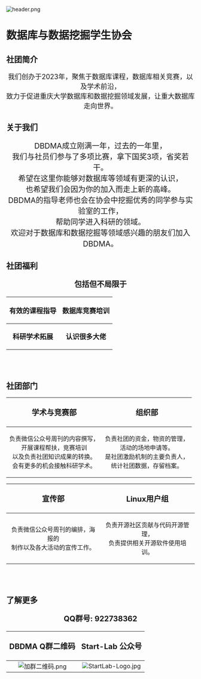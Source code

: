 ![header.png](https://s2.loli.net/2024/09/23/sXlRY1n7mZ6BL9e.png)

# 数据库与数据挖掘学生协会



## 社团简介

<center><p style="font-size:18px;">我们创办于2023年，聚焦于数据库课程，数据库相关竞赛，以及学术前沿，<br>致力于促进重庆大学数据库和数据挖掘领域发展，让重大数据库走向世界。</center>



## 关于我们

<center><p style="font-size:20px;">DBDMA成立刚满一年，过去的一年里，<br>我们与社员们参与了多项比赛，拿下国奖3项，省奖若干。<br>希望在这里你能够对数据库等领域有更深的认识，<br>也希望我们会因为你的加入而走上新的高峰。<br>DBDMA的指导老师也会在协会中挖掘优秀的同学参与实验室的工作，<br>帮助同学进入科研的领域。<br>欢迎对于数据库和数据挖掘等领域感兴趣的朋友们加入DBDMA。</center>



## 社团福利

<center><b><p style="font-size:20px;">包括但不局限于</b></center>

|  <p style="font-size:18px;">有效的课程指导  |  <p style="font-size:18px;">数据库竞赛培训  |
| :-----------------------------------------: | :-----------------------------------------: |
| <p style="font-size:18px;">**科研学术拓展** | **<p style="font-size:18px;">认识很多大佬** |



<br>

<br>

## 社团部门

|         <p style="font-size:20px;">学术与竞赛部</p>          |            <p style="font-size:20px;">组织部</p>             |
| :----------------------------------------------------------: | :----------------------------------------------------------: |
| <p style="font-size:16px;">负责微信公众号周刊的内容撰写，<br>开展课程帮扶，竞赛培训<br/>以及负责社团知识成果的转换。<br>会有更多的机会接触科研学术。</p> | <p style="font-size:16px;">负责社团的资金，物资的管理，<br />活动的场地申请等。<br />是社团激励机制的主要负责人，<br />统计社团数据，存留档案。</p> |



|            <p style="font-size:20px;">宣传部</p>             |          <p style="font-size:20px;">Linux用户组</p>          |
| :----------------------------------------------------------: | :----------------------------------------------------------: |
| <p style="font-size:16px;">负责微信公众号周刊的编排，海报的<br/>制作以及各大活动的宣传工作。</p> | <p style="font-size:16px;">负责开源社区贡献与代码开源管理，<br/>负责提供相关开源软件使用培训。</p> |

<br>

<br>

## 了解更多

<center><b><p style="font-size:20px;">QQ群号: 922738362</b></center>

|        <p style="font-size:20px;">DBDMA Q群二维码</p>        |       <p style="font-size:20px;">Start-Lab 公众号</p>        |
| :----------------------------------------------------------: | :----------------------------------------------------------: |
| ![加群二维码.png](https://s2.loli.net/2024/09/24/czPioNFv2LRWUHb.png) | ![StartLab-Logo.jpg](https://s2.loli.net/2024/09/23/tJhIyEzSKiPwLOb.jpg) |

